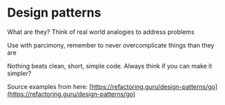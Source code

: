 # Design patterns

What are they? Think of real world analogies to address problems

Use with parcimony, remember to never overcomplicate things than they are

Nothing beats clean, short, simple code. Always think if you can make it simpler?

Source examples from here: [https://refactoring.guru/design-patterns/go](https://refactoring.guru/design-patterns/go)
